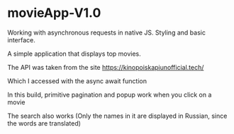 # movieApp-V1.0
Working with asynchronous requests in native JS.  Styling and basic interface.

A simple application that displays top movies.

The API was taken from the site https://kinopoiskapiunofficial.tech/

Which I accessed with the async await function

In this build, primitive pagination and popup work when you click on a movie

The search also works (Only the names in it are displayed in Russian, since the words are translated)

